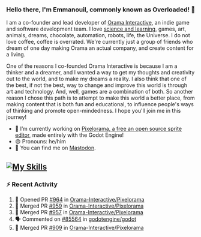 ### Hello there, I'm Emmanouil, commonly known as Overloaded! 👋
I am a co-founder and lead developer of [Orama Interactive](https://www.oramainteractive.com/), an indie game and software development team. I love [science and learning](https://github.com/OverloadedOrama/KnowledgeBase), games, art, animals, dreams, chocolate, automation, robots, life, the Universe. I do not love coffee, coffee is overrated. We're currently just a group of friends who dream of one day making Orama an actual company, and create content for a living.

One of the reasons I co-founded Orama Interactive is because I am a thinker and a dreamer, and I wanted a way to get my thoughts and creativity out to the world, and to make my dreams a reality. I also think that one of the best, if not the best, way to change and improve this world is through art and technology. And, well, games are a combination of both. So another reason I chose this path is to attempt to make this world a better place, from making content that is both fun and educational, to influence people's ways of thinking and promote open-mindedness. I hope you'll join me in this journey!

- 🔭 I’m currently working on [Pixelorama, a free an open source sprite editor](https://github.com/Orama-Interactive/Pixelorama), made entirely with the Godot Engine!
- 😄 Pronouns: he/him
- 🐘 You can find me on <a rel="me" href="https://mastodon.social/@Overloaded">Mastodon</a>.

[![My Skills](https://skillicons.dev/icons?i=godot,py,cpp,cs,git,linux,html)](https://skillicons.dev)
---

### :zap: Recent Activity

<!--START_SECTION:activity-->
1. 💪 Opened PR [#964](https://github.com/Orama-Interactive/Pixelorama/pull/964) in [Orama-Interactive/Pixelorama](https://github.com/Orama-Interactive/Pixelorama)
2. 🎉 Merged PR [#959](https://github.com/Orama-Interactive/Pixelorama/pull/959) in [Orama-Interactive/Pixelorama](https://github.com/Orama-Interactive/Pixelorama)
3. 🎉 Merged PR [#957](https://github.com/Orama-Interactive/Pixelorama/pull/957) in [Orama-Interactive/Pixelorama](https://github.com/Orama-Interactive/Pixelorama)
4. 🗣 Commented on [#85564](https://github.com/godotengine/godot/issues/85564#issuecomment-1850910738) in [godotengine/godot](https://github.com/godotengine/godot)
5. 🎉 Merged PR [#909](https://github.com/Orama-Interactive/Pixelorama/pull/909) in [Orama-Interactive/Pixelorama](https://github.com/Orama-Interactive/Pixelorama)
<!--END_SECTION:activity-->

<!--
**OverloadedOrama/OverloadedOrama** is a ✨ _special_ ✨ repository because its `README.md` (this file) appears on your GitHub profile.

Here are some ideas to get you started:

- 👯 I’m looking to collaborate on ...
- 🤔 I’m looking for help with ...
- 💬 Ask me about ...
- 📫 How to reach me: ...
- ⚡ Fun fact: ...
-->
